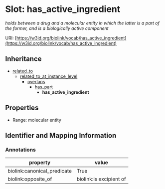 # Slot: has_active_ingredient
_holds between a drug and a molecular entity in which the latter is a part of the former, and is a biologically active component_


URI: [https://w3id.org/biolink/vocab/has_active_ingredient](https://w3id.org/biolink/vocab/has_active_ingredient)




## Inheritance

* [related_to](related_to.md)
    * [related_to_at_instance_level](related_to_at_instance_level.md)
        * [overlaps](overlaps.md)
            * [has_part](has_part.md)
                * **has_active_ingredient**



## Properties

 * Range: molecular entity



## Identifier and Mapping Information





### Annotations

| property | value |
| --- | --- |
| biolink:canonical_predicate | True |
| biolink:opposite_of | biolink:is excipient of |


